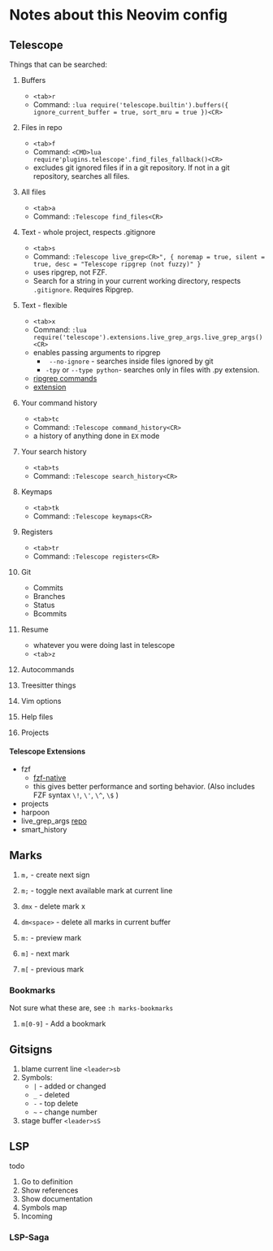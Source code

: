 # Notes about this Neovim config

## Telescope

Things that can be searched:

1. Buffers
   - `<tab>r`
   - Command: `:lua require('telescope.builtin').buffers({ ignore_current_buffer = true, sort_mru = true })<CR>`
2. Files in repo
   - `<tab>f`
   - Command: `<CMD>lua require'plugins.telescope'.find_files_fallback()<CR>` 
   - excludes git ignored files if in a git repository. If not in a git repository, searches all
     files.
1. All files
   - `<tab>a`
   - Command: `:Telescope find_files<CR>`
2. Text - whole project, respects .gitignore
   - `<tab>s`
   - Command: `:Telescope live_grep<CR>", { noremap = true, silent = true, desc = "Telescope ripgrep (not fuzzy)" }`
   - uses ripgrep, not FZF.
   - Search for a string in your current working directory, respects `.gitignore`. Requires Ripgrep.
3. Text - flexible
   - `<tab>x` 
   - Command: `:lua require('telescope').extensions.live_grep_args.live_grep_args()<CR>`
   - enables passing arguments to ripgrep
     - ` --no-ignore` - searches inside files ignored by git
     - `-tpy` or `--type python`- searches only in files with .py extension.
   - [ripgrep commands](https://github.com/BurntSushi/ripgrep/blob/master/GUIDE.md)
   - [extension](https://github.com/nvim-telescope/telescope-live-grep-args.nvim)
4. Your command history
   - `<tab>tc`
   - Command: `:Telescope command_history<CR>`
   - a history of anything done in `EX` mode
5. Your search history
   - `<tab>ts`
   - Command: `:Telescope search_history<CR>` 
6. Keymaps
   - `<tab>tk`
   - Command: `:Telescope keymaps<CR>`
7. Registers
   - `<tab>tr` 
   - Command: `:Telescope registers<CR>` 

7. Git
   - Commits
   - Branches
   - Status
   - Bcommits
8. Resume
    - whatever you were doing last in telescope
    - `<tab>z`
9. Autocommands
10. Treesitter things
11. Vim options
12. Help files
13. Projects

#### Telescope Extensions

- fzf 
  - [fzf-native](https://github.com/nvim-telescope/telescope-fzf-native.nvim)
  - this gives better performance and sorting behavior. (Also includes FZF syntax `\!`, `\'`, `\^`, `\$` )
- projects
- harpoon
- live_grep_args
  [repo](https://github.com/nvim-telescope/telescope-live-grep-args.nvim)
- smart_history


## Marks

1. `m,` - create next sign 
2. `m;` - toggle next available mark at current line
3. `dmx` - delete mark x
4. `dm<space>` - delete all marks in current buffer

5. `m:` - preview mark
6. `m]` - next mark
7. `m[` - previous mark

### Bookmarks

Not sure what these are, see `:h marks-bookmarks`

1. `m[0-9]` - Add a bookmark 




## Gitsigns

1. blame current line `<leader>sb`
2. Symbols:
   - `|` - added or changed
   - `_` - deleted
   - `-` - top delete
   - `~` - change number
3. stage buffer `<leader>sS`

## LSP

todo

1. Go to definition
2. Show references
3. Show documentation
4. Symbols map
5. Incoming

### LSP-Saga

